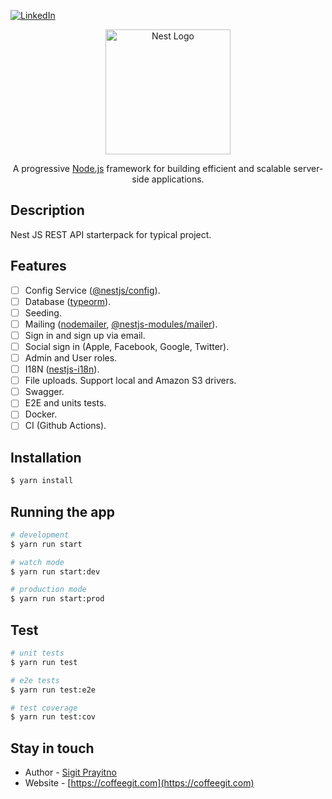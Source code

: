 [![LinkedIn][linkedin-shield]][linkedin-url]

<p align="center">
  <a href="http://nestjs.com/" target="blank"><img src="https://nestjs.com/img/logo-small.svg" width="200" alt="Nest Logo" /></a>
</p>

[circleci-image]: https://img.shields.io/circleci/build/github/nestjs/nest/master?token=abc123def456
[circleci-url]: https://circleci.com/gh/nestjs/nest

  <p align="center">A progressive <a href="http://nodejs.org" target="_blank">Node.js</a> framework for building efficient and scalable server-side applications.</p>
    <p align="center">

## Description

Nest JS REST API starterpack for typical project.

## Features

- [ ] Config Service ([@nestjs/config](https://www.npmjs.com/package/@nestjs/config)).
- [ ] Database ([typeorm](https://www.npmjs.com/package/typeorm)).
- [ ] Seeding.
- [ ] Mailing ([nodemailer](https://www.npmjs.com/package/nodemailer), [@nestjs-modules/mailer](https://www.npmjs.com/package/@nestjs-modules/mailer)).
- [ ] Sign in and sign up via email.
- [ ] Social sign in (Apple, Facebook, Google, Twitter).
- [ ] Admin and User roles.
- [ ] I18N ([nestjs-i18n](https://www.npmjs.com/package/nestjs-i18n)).
- [ ] File uploads. Support local and Amazon S3 drivers.
- [ ] Swagger.
- [ ] E2E and units tests.
- [ ] Docker.
- [ ] CI (Github Actions).

## Installation

```bash
$ yarn install
```

## Running the app

```bash
# development
$ yarn run start

# watch mode
$ yarn run start:dev

# production mode
$ yarn run start:prod
```

## Test

```bash
# unit tests
$ yarn run test

# e2e tests
$ yarn run test:e2e

# test coverage
$ yarn run test:cov
```

## Stay in touch

- Author - [Sigit Prayitno](https://coffeegit.com)
- Website - [https://coffeegit.com](https://coffeegit.com)

[linkedin-shield]: https://img.shields.io/badge/-LinkedIn-black.svg?style=flat-square&logo=linkedin&colorB=555
[linkedin-url]: https://www.linkedin.com/in/sigitprayitno
